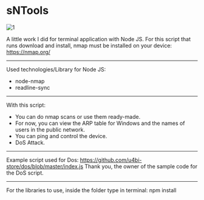 # sNTools

![1](https://user-images.githubusercontent.com/81925511/172550873-a06896f9-2f83-4f40-9e41-161cf729043e.PNG)


A little work I did for terminal application with Node JS.
For this script that runs download and install, nmap must be installed on your device: https://nmap.org/

----------------------------------------------------------
Used technologies/Library for Node JS: 
- node-nmap
- readline-sync
---------------------------------------------------------
With this script:
- You can do nmap scans or use them ready-made.
- For now, you can view the ARP table for Windows and the names of users in the public network.
- You can ping and control the device.
- DoS Attack.
---------------------------------------------------------
Example script used for Dos: 
https://github.com/u4bi-store/dos/blob/master/index.js
Thank you, the owner of the sample code for the DoS script.

---------------------------------------------------------
For the libraries to use, inside the folder type in terminal:
npm install
